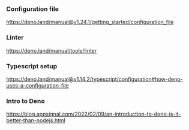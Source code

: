 ### Configuration file

https://deno.land/manual@v1.24.1/getting_started/configuration_file

### Linter

https://deno.land/manual/tools/linter

### Typescript setup

https://deno.land/manual@v1.14.2/typescript/configuration#how-deno-uses-a-configuration-file

### Intro to Deno

https://blog.appsignal.com/2022/02/09/an-introduction-to-deno-is-it-better-than-nodejs.html
